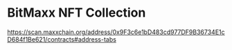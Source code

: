 # BitMaxx NFT Collection



https://scan.maxxchain.org/address/0x9F3c6e1bD483cd977DF9B36734E1cD684f1Be621/contracts#address-tabs
